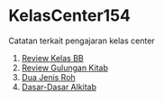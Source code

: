 # KelasCenter154
Catatan terkait pengajaran kelas center

1. [Review Kelas BB](https://github.com/setiadijoe/KelasCenter154/blob/main/Selasa%2029%20Agustus%202023.md)
2. [Review Gulungan Kitab](https://github.com/setiadijoe/KelasCenter154/blob/main/Review%20Gulungan%20Kitab%20Termeterai.md)
3. [Dua Jenis Roh](https://github.com/setiadijoe/KelasCenter154/blob/main/Dua%20Jenis%20Roh.md)
4. [Dasar-Dasar Alkitab](https://github.com/setiadijoe/KelasCenter154/blob/main/Dasar%20Dasar%20Alkitab.md)
